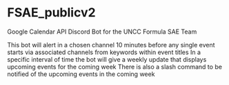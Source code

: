 # FSAE_publicv2
Google Calendar API Discord Bot for the UNCC Formula SAE Team

This bot will alert in a chosen channel 10 minutes before any single event starts via associated channels from keywords within event titles
In a specific interval of time the bot will give a weekly update that displays upcoming events for the coming week
There is also a slash command to be notified of the upcoming events in the coming week 
